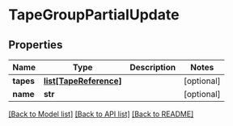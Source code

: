 # TapeGroupPartialUpdate

## Properties

Name | Type | Description | Notes
------------ | ------------- | ------------- | -------------
**tapes** | [**list[TapeReference]**](TapeReference.md) |  | [optional] 
**name** | **str** |  | [optional] 

[[Back to Model list]](../#documentation-for-models) [[Back to API list]](../#documentation-for-api-endpoints) [[Back to README]](../)


